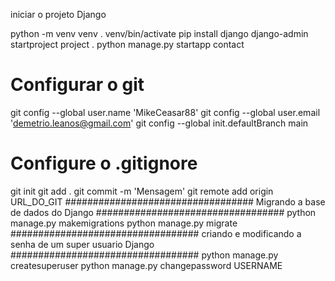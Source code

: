 iniciar o projeto Django

python -m venv venv
. venv/bin/activate
pip install django
django-admin startproject project .
python manage.py startapp contact




# Configurar o git

git config --global user.name 'MikeCeasar88'
git config --global user.email 'demetrio.leanos@gmail.com'
git config --global init.defaultBranch main
# Configure o .gitignore
git init
git add .
git commit -m 'Mensagem'
git remote add origin URL_DO_GIT
##################################
Migrando a base de dados do Django
##################################
python manage.py makemigrations
python manage.py migrate
##################################
criando e modificando a senha de um super usuario Django
##################################
python manage.py createsuperuser
python manage.py changepassword USERNAME

